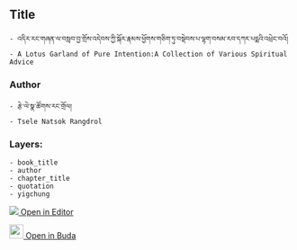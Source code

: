 ## Title
	- འདིར་རང་གཞན་ལ་བསླབ་བྱ་གྲོས་འདེབས་ཀྱི་སྐོར་རྣམས་ཕྱོགས་གཅིག་ཏུ་བསྡེབས་པ་ལྷག་བསམ་རབ་དཀར་པདྨའི་འཕྲེང་བའོ།
	- A Lotus Garland of Pure Intention:A Collection of Various Spiritual Advice

### Author
	- རྩེ་ལེ་སྣ་ཚོགས་རང་གྲོལ།
	- Tsele Natsok Rangdrol

### Layers:
	- book_title
	- author
	- chapter_title
	- quotation
	- yigchung


[<img src="https://img.icons8.com/color/25/000000/edit-property.png"> Open in Editor](http://editor.openpecha.org/P000018)

[<img width="25" src="https://library.bdrc.io/icons/BUDA-small.svg"> Open in Buda](https://library.bdrc.io/show/bdr:IE0OPP000018)

